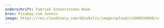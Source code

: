 ```yaml
---
onderschrift: Fabriek Schoorstenen Rook
bron: Pixabay.com Jwvein
image: https://res.cloudinary.com/ddio9vlzi/image/upload/v1680936060/sciencegeek/posts/fabriek-schoorstenen-rook.jpg
---
```

